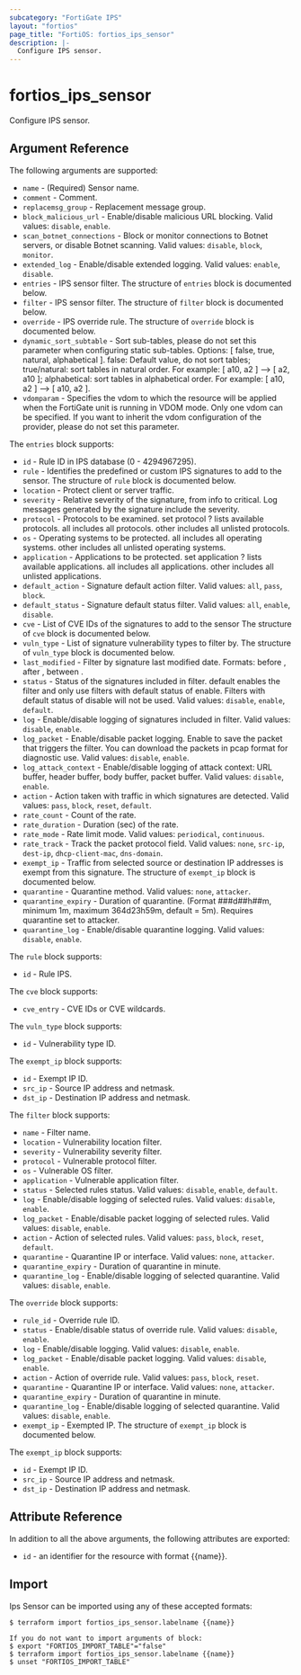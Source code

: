 ```yaml
---
subcategory: "FortiGate IPS"
layout: "fortios"
page_title: "FortiOS: fortios_ips_sensor"
description: |-
  Configure IPS sensor.
---
```


# fortios_ips_sensor
Configure IPS sensor.

## Argument Reference

The following arguments are supported:

* `name` - (Required) Sensor name.
* `comment` - Comment.
* `replacemsg_group` - Replacement message group.
* `block_malicious_url` - Enable/disable malicious URL blocking. Valid values: `disable`, `enable`.
* `scan_botnet_connections` - Block or monitor connections to Botnet servers, or disable Botnet scanning. Valid values: `disable`, `block`, `monitor`.
* `extended_log` - Enable/disable extended logging. Valid values: `enable`, `disable`.
* `entries` - IPS sensor filter. The structure of `entries` block is documented below.
* `filter` - IPS sensor filter. The structure of `filter` block is documented below.
* `override` - IPS override rule. The structure of `override` block is documented below.
* `dynamic_sort_subtable` - Sort sub-tables, please do not set this parameter when configuring static sub-tables. Options: [ false, true, natural, alphabetical ]. false: Default value, do not sort tables; true/natural: sort tables in natural order. For example: [ a10, a2 ] --> [ a2, a10 ]; alphabetical: sort tables in alphabetical order. For example: [ a10, a2 ] --> [ a10, a2 ].
* `vdomparam` - Specifies the vdom to which the resource will be applied when the FortiGate unit is running in VDOM mode. Only one vdom can be specified. If you want to inherit the vdom configuration of the provider, please do not set this parameter.

The `entries` block supports:

* `id` - Rule ID in IPS database (0 - 4294967295).
* `rule` - Identifies the predefined or custom IPS signatures to add to the sensor. The structure of `rule` block is documented below.
* `location` - Protect client or server traffic.
* `severity` - Relative severity of the signature, from info to critical. Log messages generated by the signature include the severity.
* `protocol` - Protocols to be examined. set protocol ? lists available protocols. all includes all protocols. other includes all unlisted protocols.
* `os` - Operating systems to be protected.  all includes all operating systems. other includes all unlisted operating systems.
* `application` - Applications to be protected. set application ? lists available applications. all includes all applications. other includes all unlisted applications.
* `default_action` - Signature default action filter. Valid values: `all`, `pass`, `block`.
* `default_status` - Signature default status filter. Valid values: `all`, `enable`, `disable`.
* `cve` - List of CVE IDs of the signatures to add to the sensor The structure of `cve` block is documented below.
* `vuln_type` - List of signature vulnerability types to filter by. The structure of `vuln_type` block is documented below.
* `last_modified` - Filter by signature last modified date. Formats: before <date>, after <date>, between <start-date> <end-date>.
* `status` - Status of the signatures included in filter. default enables the filter and only use filters with default status of enable. Filters with default status of disable will not be used. Valid values: `disable`, `enable`, `default`.
* `log` - Enable/disable logging of signatures included in filter. Valid values: `disable`, `enable`.
* `log_packet` - Enable/disable packet logging. Enable to save the packet that triggers the filter. You can download the packets in pcap format for diagnostic use. Valid values: `disable`, `enable`.
* `log_attack_context` - Enable/disable logging of attack context: URL buffer, header buffer, body buffer, packet buffer. Valid values: `disable`, `enable`.
* `action` - Action taken with traffic in which signatures are detected. Valid values: `pass`, `block`, `reset`, `default`.
* `rate_count` - Count of the rate.
* `rate_duration` - Duration (sec) of the rate.
* `rate_mode` - Rate limit mode. Valid values: `periodical`, `continuous`.
* `rate_track` - Track the packet protocol field. Valid values: `none`, `src-ip`, `dest-ip`, `dhcp-client-mac`, `dns-domain`.
* `exempt_ip` - Traffic from selected source or destination IP addresses is exempt from this signature. The structure of `exempt_ip` block is documented below.
* `quarantine` - Quarantine method. Valid values: `none`, `attacker`.
* `quarantine_expiry` - Duration of quarantine. (Format ###d##h##m, minimum 1m, maximum 364d23h59m, default = 5m). Requires quarantine set to attacker.
* `quarantine_log` - Enable/disable quarantine logging. Valid values: `disable`, `enable`.

The `rule` block supports:

* `id` - Rule IPS.

The `cve` block supports:

* `cve_entry` - CVE IDs or CVE wildcards.

The `vuln_type` block supports:

* `id` - Vulnerability type ID.

The `exempt_ip` block supports:

* `id` - Exempt IP ID.
* `src_ip` - Source IP address and netmask.
* `dst_ip` - Destination IP address and netmask.

The `filter` block supports:

* `name` - Filter name.
* `location` - Vulnerability location filter.
* `severity` - Vulnerability severity filter.
* `protocol` - Vulnerable protocol filter.
* `os` - Vulnerable OS filter.
* `application` - Vulnerable application filter.
* `status` - Selected rules status. Valid values: `disable`, `enable`, `default`.
* `log` - Enable/disable logging of selected rules. Valid values: `disable`, `enable`.
* `log_packet` - Enable/disable packet logging of selected rules. Valid values: `disable`, `enable`.
* `action` - Action of selected rules. Valid values: `pass`, `block`, `reset`, `default`.
* `quarantine` - Quarantine IP or interface. Valid values: `none`, `attacker`.
* `quarantine_expiry` - Duration of quarantine in minute.
* `quarantine_log` - Enable/disable logging of selected quarantine. Valid values: `disable`, `enable`.

The `override` block supports:

* `rule_id` - Override rule ID.
* `status` - Enable/disable status of override rule. Valid values: `disable`, `enable`.
* `log` - Enable/disable logging. Valid values: `disable`, `enable`.
* `log_packet` - Enable/disable packet logging. Valid values: `disable`, `enable`.
* `action` - Action of override rule. Valid values: `pass`, `block`, `reset`.
* `quarantine` - Quarantine IP or interface. Valid values: `none`, `attacker`.
* `quarantine_expiry` - Duration of quarantine in minute.
* `quarantine_log` - Enable/disable logging of selected quarantine. Valid values: `disable`, `enable`.
* `exempt_ip` - Exempted IP. The structure of `exempt_ip` block is documented below.

The `exempt_ip` block supports:

* `id` - Exempt IP ID.
* `src_ip` - Source IP address and netmask.
* `dst_ip` - Destination IP address and netmask.


## Attribute Reference

In addition to all the above arguments, the following attributes are exported:
* `id` - an identifier for the resource with format {{name}}.

## Import

Ips Sensor can be imported using any of these accepted formats:
```
$ terraform import fortios_ips_sensor.labelname {{name}}

If you do not want to import arguments of block:
$ export "FORTIOS_IMPORT_TABLE"="false"
$ terraform import fortios_ips_sensor.labelname {{name}}
$ unset "FORTIOS_IMPORT_TABLE"
```
